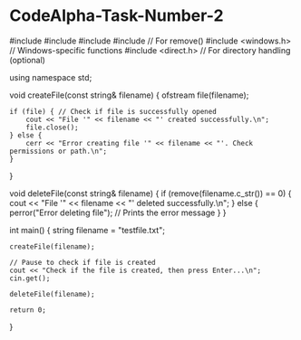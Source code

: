 # CodeAlpha-Task-Number-2
#include <iostream>
#include <fstream>
#include <string>
#include <cstdio> // For remove()
#include <windows.h> // Windows-specific functions
#include <direct.h> // For directory handling (optional)

using namespace std;

void createFile(const string& filename) {
    ofstream file(filename);

    if (file) { // Check if file is successfully opened
        cout << "File '" << filename << "' created successfully.\n";
        file.close();
    } else {
        cerr << "Error creating file '" << filename << "'. Check permissions or path.\n";
    }
}

void deleteFile(const string& filename) {
    if (remove(filename.c_str()) == 0) {
        cout << "File '" << filename << "' deleted successfully.\n";
    } else {
        perror("Error deleting file"); // Prints the error message
    }
}

int main() {
    string filename = "testfile.txt";

    createFile(filename);
    
    // Pause to check if file is created
    cout << "Check if the file is created, then press Enter...\n";
    cin.get(); 

    deleteFile(filename);
    
    return 0;
}
